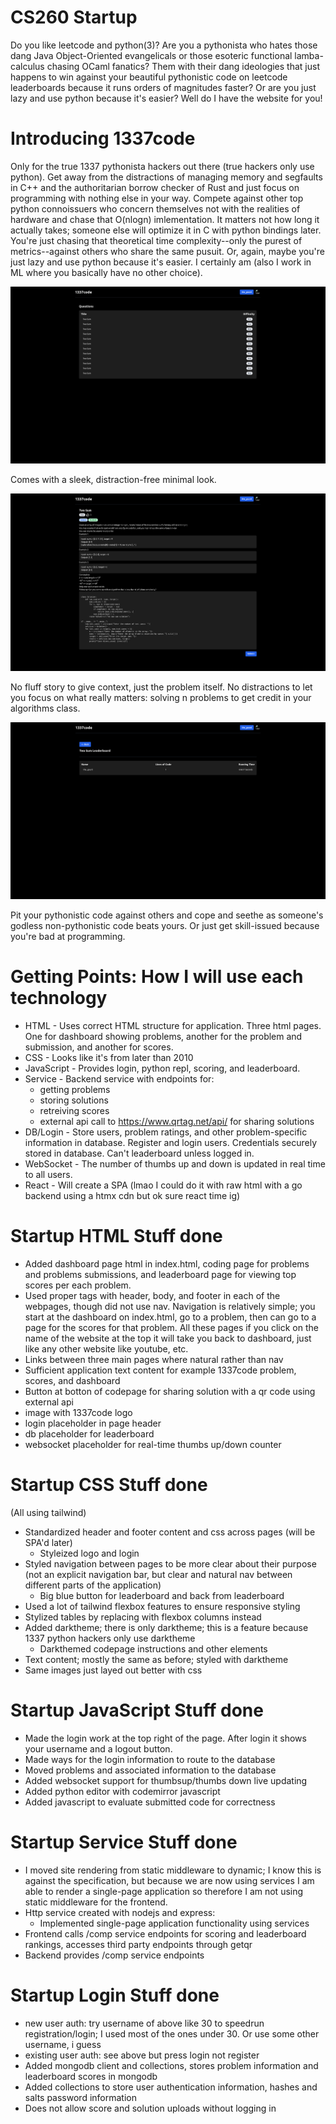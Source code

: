 # CS260 Startup

Do you like leetcode and python(3)? Are you a pythonista who hates those dang Java Object-Oriented evangelicals or those esoteric functional lamba-calculus chasing OCaml fanatics? Them with their dang ideologies that just happens to win against your beautiful pythonistic code on leetcode leaderboards because it runs orders of magnitudes faster? Or are you just lazy and use python because it's easier? Well do I have the website for you!

# Introducing 1337code

Only for the true 1337 pythonista hackers out there (true hackers only use python). Get away from the distractions of managing memory and segfaults in C++ and the authoritarian borrow checker of Rust and just focus on programming with nothing else in your way. Compete against other top python connoissuers who concern themselves not with the realities of hardware and chase that O(nlogn) imlementation. It matters not how long it actually takes; someone else will optimize it in C with python bindings later. You're just chasing that theoretical time complexity--only the purest of metrics--against others who share the same pusuit. Or, again, maybe you're just lazy and use python because it's easier. I certainly am (also I work in ML where you basically have no other choice).

![[dashboard]](./readme_images/dashboard.png)

Comes with a sleek, distraction-free minimal look.

![[codepage]](./readme_images/codepage.png)

No fluff story to give context, just the problem itself. No distractions to let you focus on what really matters: solving n problems to get credit in your algorithms class.

![[leaderboard]](./readme_images/leaderboard.png)

Pit your pythonistic code against others and cope and seethe as someone's godless non-pythonistic code beats yours. Or just get skill-issued because you're bad at programming.

# Getting Points: How I will use each technology

- HTML - Uses correct HTML structure for application. Three html pages. One for dashboard showing problems, another for the problem and submission, and another for scores.
- CSS - Looks like it's from later than 2010
- JavaScript - Provides login, python repl, scoring, and leaderboard.
- Service - Backend service with endpoints for:
    - getting problems
    - storing solutions
    - retreiving scores
    - external api call to https://www.qrtag.net/api/ for sharing solutions
- DB/Login - Store users, problem ratings, and other problem-specific information in database. Register and login users. Credentials securely stored in database. Can't leaderboard unless logged in.
- WebSocket - The number of thumbs up and down is updated in real time to all users.
- React - Will create a SPA (lmao I could do it with raw html with a go backend using a htmx cdn but ok sure react time ig)

# Startup HTML Stuff done

- Added dashboard page html in index.html, coding page for problems and problems submissions, and leaderboard page for viewing top scores per each problem.
- Used proper tags with header, body, and footer in each of the webpages, though did not use nav. Navigation is relatively simple; you start at the dashboard on index.html, go to a problem, then can go to a page for the scores for that problem. All these pages if you click on the name of the website at the top it will take you back to dashboard, just like any other website like youtube, etc.
- Links between three main pages where natural rather than nav
- Sufficient application text content for example 1337code problem, scores, and dashboard
- Button at botton of codepage for sharing solution with a qr code using external api
- image with 1337code logo
- login placeholder in page header
- db placeholder for leaderboard
- websocket placeholder for real-time thumbs up/down counter

# Startup CSS Stuff done

(All using tailwind)
- Standardized header and footer content and css across pages (will be SPA'd later)
    - Styleized logo and login
- Styled navigation between pages to be more clear about their purpose (not an explicit navigation bar, but clear and natural nav between different parts of the application)
    - Big blue button for leaderboard and back from leaderboard
- Used a lot of tailwind flexbox features to ensure responsive styling
- Stylized tables by replacing with flexbox columns instead
- Added darktheme; there is only darktheme; this is a feature because 1337 python hackers only use darktheme
    - Darkthemed codepage instructions and other elements
- Text content; mostly the same as before; styled with darktheme
- Same images just layed out better with css

# Startup JavaScript Stuff done

- Made the login work at the top right of the page. After login it shows your username and a logout button.
- Made ways for the login information to route to the database
- Moved problems and associated information to the database
- Added websocket support for thumbsup/thumbs down live updating
- Added python editor with codemirror javascript
- Added javascript to evaluate submitted code for correctness

# Startup Service Stuff done

- I moved site rendering from static middleware to dynamic; I know this is against the specification, but because we are now using services I am able to render a single-page application so therefore I am not using static middleware for the frontend.
- Http service created with nodejs and express:
    - Implemented single-page application functionality using services
- Frontend calls /comp service endpoints for scoring and leaderboard rankings, accesses third party endpoints through getqr
- Backend provides /comp service endpoints

# Startup Login Stuff done

- new user auth: try username of above like 30 to speedrun registration/login; I used most of the ones under 30. Or use some other username, i guess
- existing user auth: see above but press login not register
- Added mongodb client and collections, stores problem information and leaderboard scores in mongodb
- Added collections to store user authentication information, hashes and salts password information
- Does not allow score and solution uploads without logging in
